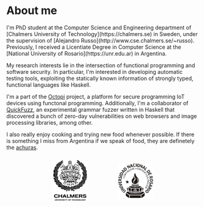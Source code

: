 # About me

<div class="justified">
I'm PhD student at the Computer Science and Engineering department of [Chalmers
University of Technology](https://chalmers.se) in Sweden, under the supervision
of [Alejandro Russo](http://www.cse.chalmers.se/~russo). Previously, I received
a Licentiate Degree in Computer Science at the [National University of
Rosario](https://unr.edu.ar) in Argentina.

My research interests lie in the intersection of functional programming and
software security. In particular, I'm interested in developing automatic testing
tools, exploiting the statically known information of strongly typed, functional
languages like Haskell.

I'm a part of the [Octopi](https://octopi.chalmers.se) project, a platform for
secure programming IoT devices using functonal programming. Additionally, I'm a
collaborator of [QuickFuzz](http://quickfuzz.cifasis-conicet.gov.ar/), an
experimental grammar fuzzer written in Haskell that discovered a bunch of
zero-day vulnerabilities on web browsers and image processing libraries, among
other.

I also really enjoy cooking and trying new food whenever possible. If there is
something I miss from Argentina if we speak of food, they are definetely the
[achuras](../assets/img/achuras.jpg).
</div>

<div style="text-align: center;">
<img src="../assets/img/chalmers_logo.png" width="18%" height="18%" align="center" hspace=40px vspace=10px /><img src="../assets/img/unr_logo.png" width="18%" height="18%" align="center" hspace=40px vspace=10px />
</div>
